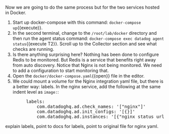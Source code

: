 Now we are going to do the same process but for the two services hosted in Docker. 

1. Start up docker-compose with this command: `docker-compose up`{{execute}}.
2. In the second terminal, change to the `/root/lab/docker` directory and then run the agent status command: `docker-compose exec datadog agent status`{{execute T2}}. Scroll up to the Collector section and see what checks are running.
3. Is there anything surprising here? Nothing has been done to configure Redis to be monitored. But Redis is a service that benefits right away from auto discovery. Notice that Nginx is not being monitored. We need to add a configuration to start monitoring that. 
4. Open the `docker/docker-compose.yaml`{{open}} file in the editor. 
5. We could mount a volume for the Nginx integration yaml file, but there is a better way: labels. In the nginx service, add the following at the same indent level as `image:`:
   <pre class="file" data-target="clipboard">
        labels:
            com.datadoghq.ad.check_names: '["nginx"]'
            com.datadoghq.ad.init_configs: '[{}]'
            com.datadoghq.ad.instances: '[{"nginx_status_url": "http://%%host%%:%%port%%/nginx_status"}]'
   </pre>

explain labels, point to docs for labels, point to original file for nginx yaml.